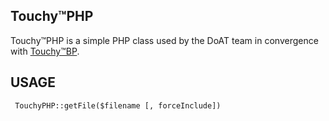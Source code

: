 Touchy™PHP
---------------

Touchy™PHP is a simple PHP class used by the DoAT team in convergence with [Touchy™BP](https://github.com/doat/TouchyBP).

USAGE
---------------
     TouchyPHP::getFile($filename [, forceInclude])

